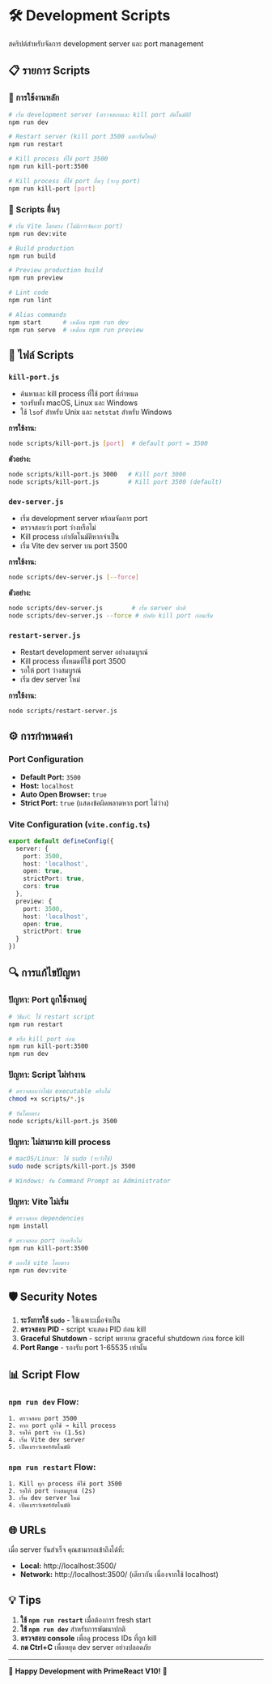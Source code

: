# 🛠️ Development Scripts

สคริปต์สำหรับจัดการ development server และ port management

## 📋 รายการ Scripts

### 🚀 การใช้งานหลัก

```bash
# เริ่ม development server (ตรวจสอบและ kill port อัตโนมัติ)
npm run dev

# Restart server (kill port 3500 และเริ่มใหม่)
npm run restart

# Kill process ที่ใช้ port 3500
npm run kill-port:3500

# Kill process ที่ใช้ port อื่นๆ (ระบุ port)
npm run kill-port [port]
```

### 🔧 Scripts อื่นๆ

```bash
# เริ่ม Vite โดยตรง (ไม่มีการจัดการ port)
npm run dev:vite

# Build production
npm run build

# Preview production build
npm run preview

# Lint code
npm run lint

# Alias commands
npm start      # เหมือน npm run dev
npm run serve  # เหมือน npm run preview
```

## 📁 ไฟล์ Scripts

### `kill-port.js`
- ค้นหาและ kill process ที่ใช้ port ที่กำหนด
- รองรับทั้ง macOS, Linux และ Windows
- ใช้ `lsof` สำหรับ Unix และ `netstat` สำหรับ Windows

**การใช้งาน:**
```bash
node scripts/kill-port.js [port]  # default port = 3500
```

**ตัวอย่าง:**
```bash
node scripts/kill-port.js 3000   # Kill port 3000
node scripts/kill-port.js        # Kill port 3500 (default)
```

### `dev-server.js`
- เริ่ม development server พร้อมจัดการ port
- ตรวจสอบว่า port ว่างหรือไม่
- Kill process เก่าอัตโนมัติหากจำเป็น
- เริ่ม Vite dev server บน port 3500

**การใช้งาน:**
```bash
node scripts/dev-server.js [--force]
```

**ตัวอย่าง:**
```bash
node scripts/dev-server.js        # เริ่ม server ปกติ
node scripts/dev-server.js --force # บังคับ kill port ก่อนเริ่ม
```

### `restart-server.js`
- Restart development server อย่างสมบูรณ์
- Kill process ทั้งหมดที่ใช้ port 3500
- รอให้ port ว่างสมบูรณ์
- เริ่ม dev server ใหม่

**การใช้งาน:**
```bash
node scripts/restart-server.js
```

## ⚙️ การกำหนดค่า

### Port Configuration
- **Default Port:** `3500`
- **Host:** `localhost`
- **Auto Open Browser:** `true`
- **Strict Port:** `true` (แสดงข้อผิดพลาดหาก port ไม่ว่าง)

### Vite Configuration (`vite.config.ts`)
```typescript
export default defineConfig({
  server: {
    port: 3500,
    host: 'localhost',
    open: true,
    strictPort: true,
    cors: true
  },
  preview: {
    port: 3500,
    host: 'localhost',
    open: true,
    strictPort: true
  }
})
```

## 🔍 การแก้ไขปัญหา

### ปัญหา: Port ถูกใช้งานอยู่
```bash
# วิธีแก้: ใช้ restart script
npm run restart

# หรือ kill port ก่อน
npm run kill-port:3500
npm run dev
```

### ปัญหา: Script ไม่ทำงาน
```bash
# ตรวจสอบว่าไฟล์ executable หรือไม่
chmod +x scripts/*.js

# รันโดยตรง
node scripts/kill-port.js 3500
```

### ปัญหา: ไม่สามารถ kill process
```bash
# macOS/Linux: ใช้ sudo (ระวังใช้)
sudo node scripts/kill-port.js 3500

# Windows: รัน Command Prompt as Administrator
```

### ปัญหา: Vite ไม่เริ่ม
```bash
# ตรวจสอบ dependencies
npm install

# ตรวจสอบ port ว่างหรือไม่
npm run kill-port:3500

# ลองใช้ vite โดยตรง
npm run dev:vite
```

## 🛡️ Security Notes

1. **ระวังการใช้ `sudo`** - ใช้เฉพาะเมื่อจำเป็น
2. **ตรวจสอบ PID** - script จะแสดง PID ก่อน kill
3. **Graceful Shutdown** - script พยายาม graceful shutdown ก่อน force kill
4. **Port Range** - รองรับ port 1-65535 เท่านั้น

## 📊 Script Flow

### `npm run dev` Flow:
```
1. ตรวจสอบ port 3500
2. หาก port ถูกใช้ → kill process
3. รอให้ port ว่าง (1.5s)
4. เริ่ม Vite dev server
5. เปิดเบราว์เซอร์อัตโนมัติ
```

### `npm run restart` Flow:
```
1. Kill ทุก process ที่ใช้ port 3500
2. รอให้ port ว่างสมบูรณ์ (2s)
3. เริ่ม dev server ใหม่
4. เปิดเบราว์เซอร์อัตโนมัติ
```

## 🌐 URLs

เมื่อ server รันสำเร็จ คุณสามารถเข้าถึงได้ที่:

- **Local:** http://localhost:3500/
- **Network:** http://localhost:3500/ (เดียวกัน เนื่องจากใช้ localhost)

## 💡 Tips

1. **ใช้ `npm run restart`** เมื่อต้องการ fresh start
2. **ใช้ `npm run dev`** สำหรับการพัฒนาปกติ
3. **ตรวจสอบ console** เพื่อดู process IDs ที่ถูก kill
4. **กด Ctrl+C** เพื่อหยุด dev server อย่างปลอดภัย

---

🚀 **Happy Development with PrimeReact V10!** 🚀
